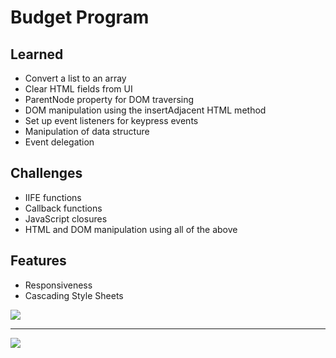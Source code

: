 # Budget Program

## Learned 
<ul>
<li>Convert a list to an array</li>
<li>Clear HTML fields from UI</li>
<li>ParentNode property for DOM traversing</li>
<li>DOM manipulation using the insertAdjacent HTML method</li>
<li>Set up event listeners for keypress events</li>
<li>Manipulation of data structure</li>
<li>Event delegation</li>
</ul>

## Challenges
<ul>
<li>IIFE functions</li>
<li>Callback functions</li>
<li>JavaScript closures</li>
<li>HTML and DOM manipulation using all of the above</li>
</ul>

## Features
<ul>
<li>Responsiveness</li>
<li>Cascading Style Sheets</li>
</ul>


![](budget.gif)

---

![](budget1.gif)
